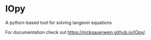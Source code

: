 # IOpy
A python-based tool for solving langevin equations


For documentation check out https://nicksauerwein.github.io/IOpy/.
